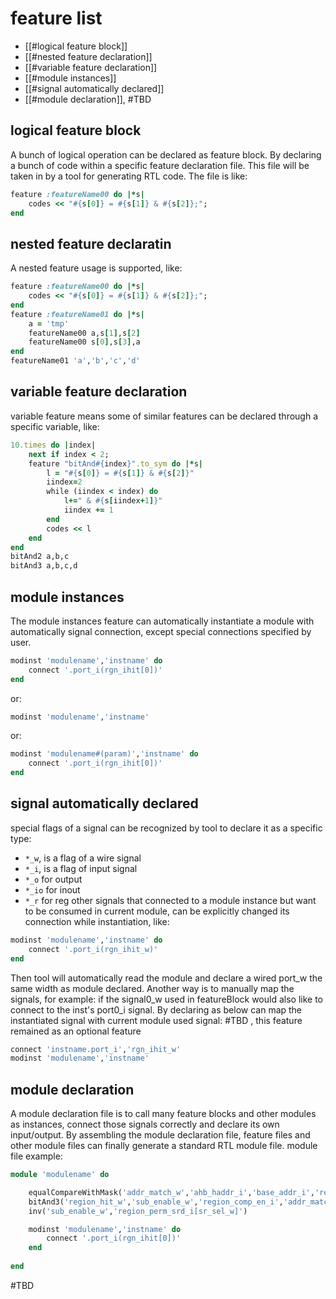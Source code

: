 # feature list
- [[#logical feature block]]
- [[#nested feature declaration]]
- [[#variable feature declaration]]
- [[#module instances]]
- [[#signal automatically declared]]
- [[#module declaration]], #TBD 

## logical feature block
A bunch of logical operation can be declared as feature block. By declaring a bunch of code within a specific feature declaration file. This file will be taken in by a tool for generating RTL code.
The file is like:
```ruby
feature :featureName00 do |*s|
	codes << "#{s[0]} = #{s[1]} & #{s[2]};";
end
```

## nested feature declaratin
A nested feature usage is supported, like:
```ruby
feature :featureName00 do |*s|
	codes << "#{s[0]} = #{s[1]} & #{s[2]};";
end
feature :featureName01 do |*s|
	a = 'tmp'
	featureName00 a,s[1],s[2]
	featureName00 s[0],s[3],a
end
featureName01 'a','b','c','d'
```
## variable feature declaration
variable feature means some of similar features can be declared through a specific variable, like:
```ruby
10.times do |index|
	next if index < 2;
	feature "bitAnd#{index}".to_sym do |*s|
		l = "#{s[0]} = #{s[1]} & #{s[2]}"
		iindex=2
		while (iindex < index) do
			l+=" & #{s[iindex+1]}"
			iindex += 1
		end
		codes << l
	end
end
bitAnd2 a,b,c
bitAnd3 a,b,c,d
```
## module instances
The module instances feature can automatically instantiate a module with automatically signal connection, except special connections specified by user.

```ruby
modinst 'modulename','instname' do
	connect '.port_i(rgn_ihit[0])'
end
```
or:
```ruby
modinst 'modulename','instname'
```
or:
```ruby
modinst 'modulename#(param)','instname' do
	connect '.port_i(rgn_ihit[0])'
end
```
## signal automatically declared
special flags of a signal can be recognized by tool to declare it as a specific type:
- `*_w`, is a flag of a wire signal
- `*_i`, is a flag of input signal
- `*_o` for output
- `*_io` for inout
- `*_r` for reg
other signals that connected to a module instance but want to be consumed in current module, can be explicitly changed its connection while instantiation, like:

```ruby
modinst 'modulename','instname' do
	connect '.port_i(rgn_ihit_w)'
end
```
Then tool will automatically read the module and declare a wired port_w the same width as module declared.
Another way is to manually map the signals, for example:
if the signal0_w used in featureBlock would also like to connect to the inst's port0_i signal. By declaring as below can map the instantiated signal with current module used signal:
#TBD , this feature remained as an optional feature
```ruby
connect 'instname.port_i','rgn_ihit_w'
modinst 'modulename','instname'
```

## module declaration
A module declaration file is to call many feature blocks and other modules as instances, connect those signals correctly and declare its own input/output.
By assembling the module declaration file, feature files and other module files can finally generate a standard RTL module file.
module file example:
```ruby
module 'modulename' do

	equalCompareWithMask('addr_match_w','ahb_haddr_i','base_addr_i','region_mask_i')
	bitAnd3('region_hit_w','sub_enable_w','region_comp_en_i','addr_match_w')
	inv('sub_enable_w','region_perm_srd_i[sr_sel_w]')

	modinst 'modulename','instname' do
		connect '.port_i(rgn_ihit[0])'
	end
	
end
```
#TBD 